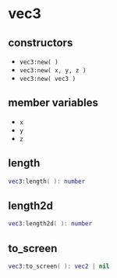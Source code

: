 # vec3

## constructors

* `vec3:new( )`
* `vec3:new( x, y, z )`
* `vec3:new( vec3 )`

## member variables

* `x`
* `y`
* `z`

## length

```lua
vec3:length( ): number
```

## length2d

```lua
vec3:length2d( ): number
```

## to\_screen

```lua
vec3:to_screen( ): vec2 | nil
```

